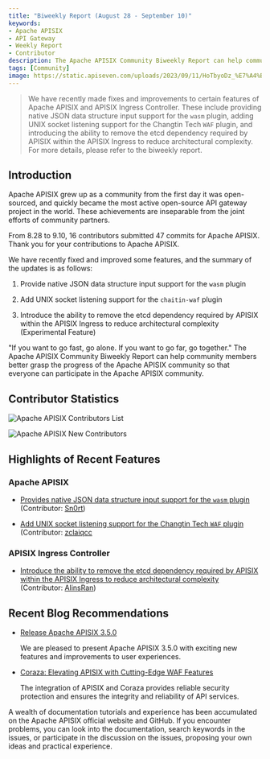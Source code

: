 ```yaml
---
title: "Biweekly Report (August 28 - September 10)"
keywords: 
- Apache APISIX
- API Gateway
- Weekly Report
- Contributor
description: The Apache APISIX Community Biweekly Report can help community members better grasp the progress of the Apache APISIX community so that everyone can participate in the Apache APISIX community.
tags: [Community]
image: https://static.apiseven.com/uploads/2023/09/11/HoTbyoDz_%E7%A4%BE%E5%8C%BA%E5%8F%8C%E5%91%A8%E6%8A%A5-%E5%85%AC%E4%BC%97%E5%8F%B7%E5%A4%B4%E5%9B%BE-%E8%8B%B1%E6%96%87-0911.png
---
```


> We have recently made fixes and improvements to certain features of Apache APISIX and APISIX Ingress Controller. These include providing native JSON data structure input support for the `wasm` plugin, adding UNIX socket listening support for the Changtin Tech `WAF` plugin, and introducing the ability to remove the etcd dependency required by APISIX within the APISIX Ingress to reduce architectural complexity. For more details, please refer to the biweekly report.

<!--truncate-->

## Introduction

Apache APISIX grew up as a community from the first day it was open-sourced, and quickly became the most active open-source API gateway project in the world. These achievements are inseparable from the joint efforts of community partners.

From 8.28 to 9.10, 16 contributors submitted 47 commits for Apache APISIX. Thank you for your contributions to Apache APISIX.

We have recently fixed and improved some features, and the summary of the updates is as follows:

1. Provide native JSON data structure input support for the `wasm` plugin

2. Add UNIX socket listening support for the `chaitin-waf` plugin

3. Introduce the ability to remove the etcd dependency required by APISIX within the APISIX Ingress to reduce architectural complexity (Experimental Feature)

"If you want to go fast, go alone. If you want to go far, go together." The Apache APISIX Community Biweekly Report can help community members better grasp the progress of the Apache APISIX community so that everyone can participate in the Apache APISIX community.

## Contributor Statistics

![Apache APISIX Contributors List](https://static.apiseven.com/uploads/2023/09/11/fQoyADFJ_contributors%20list%201-0911.png)

![Apache APISIX New Contributors](https://static.apiseven.com/uploads/2023/09/11/UVL4ZB8S_%E6%96%B0%E6%99%8B%E8%B4%A1%E7%8C%AE%E8%80%85%E6%B5%B7%E6%8A%A5-0911.png)

## Highlights of Recent Features

### Apache APISIX

- [Provides native JSON data structure input support for the `wasm` plugin](https://github.com/apache/apisix/pull/10072) (Contributor: [Sn0rt](https://github.com/Sn0rt))

- [Add UNIX socket listening support for the Changtin Tech `WAF` plugin](https://github.com/apache/apisix/pull/10161) (Contributor: [zclaiqcc]((https://github.com/zclaiqcc))

### APISIX Ingress Controller

- [Introduce the ability to remove the etcd dependency required by APISIX within the APISIX Ingress to reduce architectural complexity](https://github.com/apache/apisix-ingress-controller/pull/1803) (Contributor: [AlinsRan](https://github.com/AlinsRan))

## Recent Blog Recommendations

- [Release Apache APISIX 3.5.0](https://apisix.apache.org/blog/2023/09/01/release-apache-apisix-3.5.0/)

  We are pleased to present Apache APISIX 3.5.0 with exciting new features and improvements to user experiences.

- [Coraza: Elevating APISIX with Cutting-Edge WAF Features](https://apisix.apache.org/blog/2023/09/08/APISIX-integrates-with-Coraza/)
  
  The integration of APISIX and Coraza provides reliable security protection and ensures the integrity and reliability of API services.

A wealth of documentation tutorials and experience has been accumulated on the Apache APISIX official website and GitHub. If you encounter problems, you can look into the documentation, search keywords in the issues, or participate in the discussion on the issues, proposing your own ideas and practical experience.
